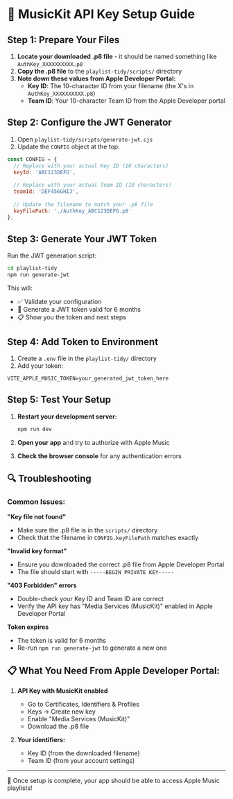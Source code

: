 # 🔑 MusicKit API Key Setup Guide

## Step 1: Prepare Your Files

1. **Locate your downloaded .p8 file** - it should be named something like `AuthKey_XXXXXXXXXX.p8`
2. **Copy the .p8 file** to the `playlist-tidy/scripts/` directory
3. **Note down these values from Apple Developer Portal:**
   - **Key ID**: The 10-character ID from your filename (the X's in `AuthKey_XXXXXXXXXX.p8`)
   - **Team ID**: Your 10-character Team ID from the Apple Developer portal

## Step 2: Configure the JWT Generator

1. Open `playlist-tidy/scripts/generate-jwt.cjs`
2. Update the `CONFIG` object at the top:

```javascript
const CONFIG = {
  // Replace with your actual Key ID (10 characters)
  keyId: 'ABC123DEFG',
  
  // Replace with your actual Team ID (10 characters)  
  teamId: 'DEF456GHIJ',
  
  // Update the filename to match your .p8 file
  keyFilePath: './AuthKey_ABC123DEFG.p8'
};
```

## Step 3: Generate Your JWT Token

Run the JWT generation script:

```bash
cd playlist-tidy
npm run generate-jwt
```

This will:
- ✅ Validate your configuration
- 🔑 Generate a JWT token valid for 6 months
- 📋 Show you the token and next steps

## Step 4: Add Token to Environment

1. Create a `.env` file in the `playlist-tidy/` directory
2. Add your token:

```env
VITE_APPLE_MUSIC_TOKEN=your_generated_jwt_token_here
```

## Step 5: Test Your Setup

1. **Restart your development server:**
   ```bash
   npm run dev
   ```

2. **Open your app** and try to authorize with Apple Music
3. **Check the browser console** for any authentication errors

## 🔍 Troubleshooting

### Common Issues:

**"Key file not found"**
- Make sure the .p8 file is in the `scripts/` directory
- Check that the filename in `CONFIG.keyFilePath` matches exactly

**"Invalid key format"**
- Ensure you downloaded the correct .p8 file from Apple Developer Portal
- The file should start with `-----BEGIN PRIVATE KEY-----`

**"403 Forbidden" errors**
- Double-check your Key ID and Team ID are correct
- Verify the API key has "Media Services (MusicKit)" enabled in Apple Developer Portal

**Token expires**
- The token is valid for 6 months
- Re-run `npm run generate-jwt` to generate a new one

## 📋 What You Need From Apple Developer Portal:

1. **API Key with MusicKit enabled**
   - Go to Certificates, Identifiers & Profiles
   - Keys → Create new key
   - Enable "Media Services (MusicKit)"
   - Download the .p8 file

2. **Your identifiers:**
   - Key ID (from the downloaded filename)
   - Team ID (from your account settings)

---

🎵 Once setup is complete, your app should be able to access Apple Music playlists! 